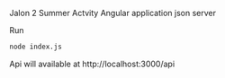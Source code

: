 Jalon 2 Summer Actvity Angular application json server 

Run
```sh
node index.js
```

Api will available at http://localhost:3000/api
